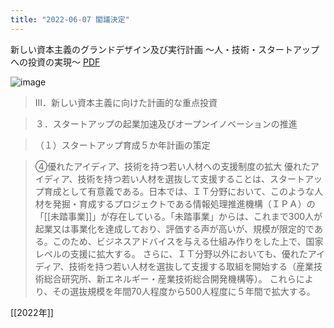 ```yaml
---
title: "2022-06-07 閣議決定"
---
```


新しい資本主義のグランドデザイン及び実行計画
～人・技術・スタートアップへの投資の実現～
[PDF](https://www.cas.go.jp/jp/seisaku/atarashii_sihonsyugi/pdf/ap2022.pdf)

![image](https://scrapbox.io/files/645e30268c27a3001bc61ba8.png)

>  Ⅲ．新しい資本主義に向けた計画的な重点投資

> ３．スタートアップの起業加速及びオープンイノベーションの推進

> （１）スタートアップ育成５か年計画の策定

> ④優れたアイディア、技術を持つ若い人材への支援制度の拡大
>  優れたアイディア、技術を持つ若い人材を選抜して支援することは、スタートアップ育成として有意義である。日本では、ＩＴ分野において、このような人材を発掘・育成するプロジェクトである情報処理推進機構（ＩＰＡ）の「[[未踏事業]]」が存在している。「未踏事業」からは、これまで300人が起業又は事業化を達成しており、評価する声が高いが、規模が限定的である。このため、ビジネスアドバイスを与える仕組み作りをした上で、国家レベルの支援に拡大する。
>  さらに、ＩＴ分野以外においても、優れたアイディア、技術を持つ若い人材を選抜して支援する取組を開始する（産業技術総合研究所、新エネルギー・産業技術総合開発機構等）。
>  これらにより、その選抜規模を年間70人程度から500人程度に５年間で拡大する。

[[2022年]]
